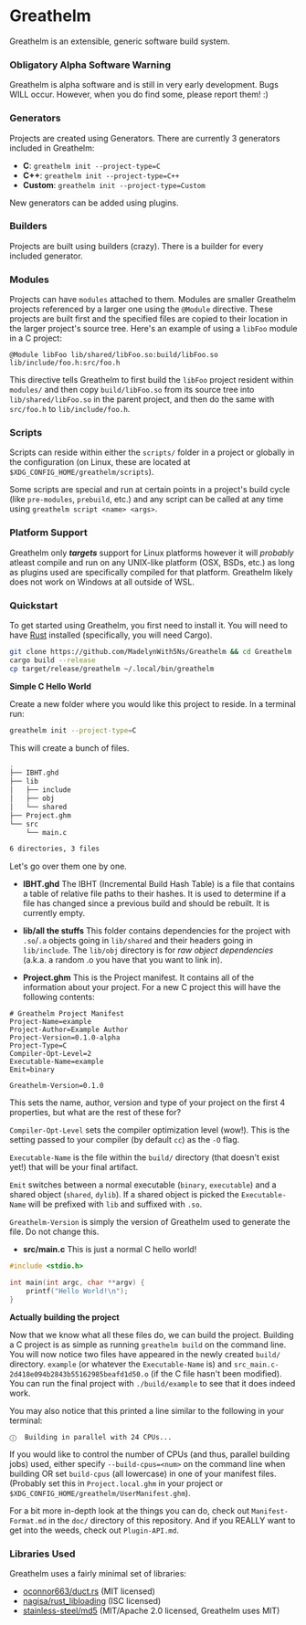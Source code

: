 # Greathelm
Greathelm is an extensible, generic software build system.

### Obligatory Alpha Software Warning
Greathelm is alpha software and is still in very early development. Bugs WILL occur. However, when you do find some, please report them! :)

### Generators
Projects are created using Generators. There are currently 3 generators included in Greathelm:
- **C**: `greathelm init --project-type=C`
- **C++**: `greathelm init --project-type=C++`
- **Custom**: `greathelm init --project-type=Custom`

New generators can be added using plugins.

### Builders
Projects are built using builders (crazy). There is a builder for every included generator. 

### Modules
Projects can have `modules` attached to them. Modules are smaller Greathelm projects referenced by a larger one using the `@Module` directive. These projects are built first and the specified files are copied to their location in the larger project's source tree.
Here's an example of using a `libFoo` module in a C project:

```ghm
@Module libFoo lib/shared/libFoo.so:build/libFoo.so lib/include/foo.h:src/foo.h
```

This directive tells Greathelm to first build the `libFoo` project resident within `modules/` and then copy `build/libFoo.so` from its source tree into `lib/shared/libFoo.so` in the parent project, and then do the same with `src/foo.h` to `lib/include/foo.h`.

### Scripts
Scripts can reside within either the `scripts/` folder in a project or globally in the configuration (on Linux, these are located at `$XDG_CONFIG_HOME/greathelm/scripts`).

Some scripts are special and run at certain points in a project's build cycle (like `pre-modules`, `prebuild`, etc.) and any script can be called at any time using `greathelm script <name> <args>`.

### Platform Support

Greathelm only ***targets*** support for Linux platforms however it will *probably* atleast compile and run on any UNIX-like platform (OSX, BSDs, etc.) as long as plugins used are specifically compiled for that platform. Greathelm likely does not work on Windows at all outside of WSL.

### Quickstart
To get started using Greathelm, you first need to install it.
You will need to have [Rust](https://rust-lang.org) installed (specifically, you will need Cargo).

```sh
git clone https://github.com/MadelynWith5Ns/Greathelm && cd Greathelm
cargo build --release
cp target/release/greathelm ~/.local/bin/greathelm
```

**Simple C Hello World**

Create a new folder where you would like this project to reside. In a terminal run:
```sh
greathelm init --project-type=C
```

This will create a bunch of files.

```sh
.
├── IBHT.ghd
├── lib
│   ├── include
│   ├── obj
│   └── shared
├── Project.ghm
└── src
    └── main.c

6 directories, 3 files
```

Let's go over them one by one.

- **IBHT.ghd** The IBHT (Incremental Build Hash Table) is a file that contains a table of relative file paths to their hashes. It is used to determine if a file has changed since a previous build and should be rebuilt. It is currently empty.

- **lib/all the stuffs** This folder contains dependencies for the project with `.so`/`.a` objects going in `lib/shared` and their headers going in `lib/include`. The `lib/obj` directory is for *raw object dependencies* (a.k.a. a random .o you have that you want to link in).

- **Project.ghm** This is the Project manifest. It contains all of the information about your project. For a new C project this will have the following contents:

```ghm
# Greathelm Project Manifest
Project-Name=example
Project-Author=Example Author
Project-Version=0.1.0-alpha
Project-Type=C
Compiler-Opt-Level=2
Executable-Name=example
Emit=binary

Greathelm-Version=0.1.0
```

This sets the name, author, version and type of your project on the first 4 properties, but what are the rest of these for?

`Compiler-Opt-Level` sets the compiler optimization level (wow!). This is the setting passed to your compiler (by default `cc`) as the `-O` flag.

`Executable-Name` is the file within the `build/` directory (that doesn't exist yet!) that will be your final artifact.

`Emit` switches between a normal executable (`binary`, `executable`) and a shared object (`shared`, `dylib`). If a shared object is picked the `Executable-Name` will be prefixed with `lib` and suffixed with `.so`.

`Greathelm-Version` is simply the version of Greathelm used to generate the file. Do not change this.

- **src/main.c** This is just a normal C hello world!

```c
#include <stdio.h>

int main(int argc, char **argv) {
	printf("Hello World!\n");
}
```

**Actually building the project**

Now that we know what all these files do, we can build the project. Building a C project is as simple as running `greathelm build` on the command line. You will now notice two files have appeared in the newly created `build/` directory. `example` (or whatever the `Executable-Name` is) and `src_main.c-2d418e094b2843b55162985beafd1d50.o` (if the C file hasn't been modified). You can run the final project with `./build/example` to see that it does indeed work.

You may also notice that this printed a line similar to the following in your terminal:

```
ⓘ  Building in parallel with 24 CPUs...
```

If you would like to control the number of CPUs (and thus, parallel building jobs) used, either specify `--build-cpus=<num>` on the command line when building OR set `build-cpus` (all lowercase) in one of your manifest files. (Probably set this in `Project.local.ghm` in your project or `$XDG_CONFIG_HOME/greathelm/UserManifest.ghm`).

For a bit more in-depth look at the things you can do, check out `Manifest-Format.md` in the `doc/` directory of this repository. And if you REALLY want to get into the weeds, check out `Plugin-API.md`.

### Libraries Used
Greathelm uses a fairly minimal set of libraries:
- [oconnor663/duct.rs](https://github.com/oconnor663/duct.rs) (MIT licensed)
- [nagisa/rust_libloading](https://github.com/nagisa/rust_libloading) (ISC licensed)
- [stainless-steel/md5](https://github.com/stainless-steel/md5) (MIT/Apache 2.0 licensed, Greathelm uses MIT)